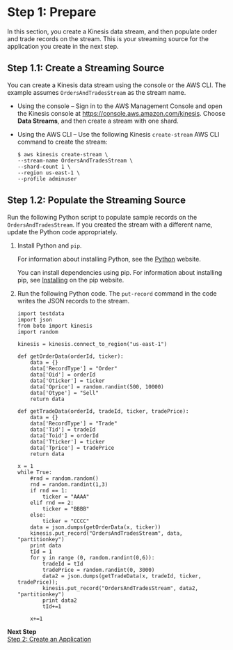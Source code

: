 # Step 1: Prepare<a name="tworecordtypes-prepare"></a>

In this section, you create a Kinesis data stream, and then populate order and trade records on the stream\. This is your streaming source for the application you create in the next step\.

## Step 1\.1: Create a Streaming Source<a name="tworecordtypes-prepare-create-stream"></a>

You can create a Kinesis data stream using the console or the AWS CLI\. The example assumes `OrdersAndTradesStream` as the stream name\. 
+ Using the console – Sign in to the AWS Management Console and open the Kinesis console at [https://console\.aws\.amazon\.com/kinesis](https://console.aws.amazon.com/kinesis)\. Choose **Data Streams**, and then create a stream with one shard\.
+ Using the AWS CLI – Use the following Kinesis `create-stream` AWS CLI command to create the stream:

  ```
  $ aws kinesis create-stream \
  --stream-name OrdersAndTradesStream \
  --shard-count 1 \
  --region us-east-1 \
  --profile adminuser
  ```

## Step 1\.2: Populate the Streaming Source<a name="tworecordtypes-prepare-populate-stream"></a>

Run the following Python script to populate sample records on the `OrdersAndTradesStream`\. If you created the stream with a different name, update the Python code appropriately\. 

1. Install Python and `pip`\.

   For information about installing Python, see the [Python](https://www.python.org/) website\. 

   You can install dependencies using pip\. For information about installing pip, see [Installing](https://pip.pypa.io/en/stable/installing/) on the pip website\.

1. Run the following Python code\. The `put-record` command in the code writes the JSON records to the stream\.

   ```
   import testdata
   import json
   from boto import kinesis
   import random
   
   kinesis = kinesis.connect_to_region("us-east-1")
   
   def getOrderData(orderId, ticker):
       data = {}
       data['RecordType'] = "Order"
       data['Oid'] = orderId
       data['Oticker'] = ticker
       data['Oprice'] = random.randint(500, 10000)
       data['Otype'] = "Sell"
       return data
   
   def getTradeData(orderId, tradeId, ticker, tradePrice):
       data = {}
       data['RecordType'] = "Trade"
       data['Tid'] = tradeId
       data['Toid'] = orderId
       data['Tticker'] = ticker
       data['Tprice'] = tradePrice
       return data
   
   x = 1
   while True:
       #rnd = random.random()
       rnd = random.randint(1,3)
       if rnd == 1:
           ticker = "AAAA"
       elif rnd == 2:
           ticker = "BBBB"
       else:
           ticker = "CCCC"
       data = json.dumps(getOrderData(x, ticker))
       kinesis.put_record("OrdersAndTradesStream", data, "partitionkey")
       print data
       tId = 1
       for y in range (0, random.randint(0,6)):
           tradeId = tId
           tradePrice = random.randint(0, 3000)
           data2 = json.dumps(getTradeData(x, tradeId, ticker, tradePrice));
           kinesis.put_record("OrdersAndTradesStream", data2, "partitionkey")
           print data2
           tId+=1
           
       x+=1
   ```

**Next Step**  
 [Step 2: Create an Application](tworecordtypes-create-app.md)